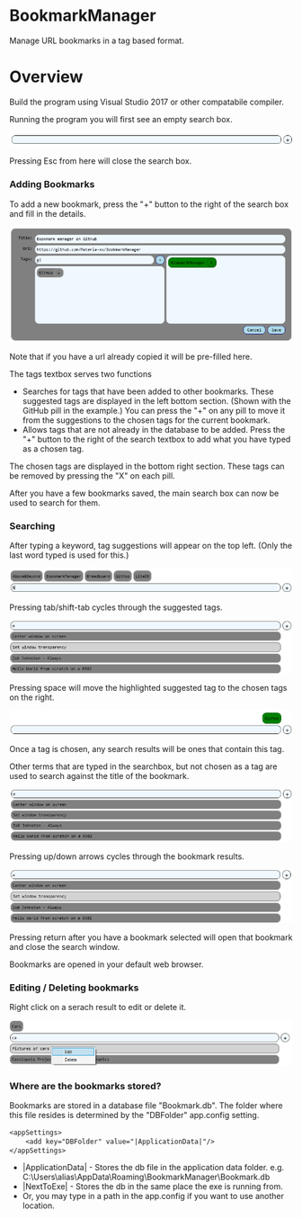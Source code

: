 # BookmarkManager
Manage URL bookmarks in a tag based format.

# Overview
Build the program using Visual Studio 2017 or other compatabile compiler.

Running the program you will first see an empty search box.

![](Docs/SearchEmpty.png)

Pressing Esc from here will close the search box.

### Adding Bookmarks

To add a new bookmark, press the "+" button to the right of the search box and fill in the details.

![](Docs/AddBookmark.png)

Note that if you have a url already copied it will be pre-filled here.

The tags textbox serves two functions
* Searches for tags that have been added to other bookmarks. These suggested tags are displayed in the left bottom section. (Shown with the GitHub pill in the example.) You can press the "+" on any pill to move it from the suggestions to the chosen tags for the current bookmark.
* Allows tags that are not already in the database to be added. Press the "+" button to the right of the search textbox to add what you have typed as a chosen tag.

The chosen tags are displayed in the bottom right section. These tags can be removed by pressing the "X" on each pill.

After you have a few bookmarks saved, the main search box can now be used to search for them.

### Searching

After typing a keyword, tag suggestions will appear on the top left. (Only the last word typed is used for this.)

![](Docs/SearchTagSuggestions.png)

Pressing tab/shift-tab cycles through the suggested tags.

![](Docs/SearchTagSuggestCycle.png)

Pressing space will move the highlighted suggested tag to the chosen tags on the right.

![](Docs/SearchTagChosen.png)

Once a tag is chosen, any search results will be ones that contain this tag.

Other terms that are typed in the searchbox, but not chosen as a tag are used to search against the title of the bookmark.

![](Docs/SearchTerm.png)

Pressing up/down arrows cycles through the bookmark results.

![](Docs/SearchTermCycle.png)

Pressing return after you have a bookmark selected will open that bookmark and close the search window.

Bookmarks are opened in your default web browser.

### Editing / Deleting bookmarks

Right click on a serach result to edit or delete it.

![](Docs/EditDeleteBookmark.png)

### Where are the bookmarks stored?

Bookmarks are stored in a database file "Bookmark.db".
The folder where this file resides is determined by the "DBFolder" app.config setting.

    <appSettings>
        <add key="DBFolder" value="|ApplicationData|"/>
    </appSettings>

* |ApplicationData| - Stores the db file in the application data folder. e.g. C:\Users\alias\AppData\Roaming\BookmarkManager\Bookmark.db
* |NextToExe| - Stores the db in the same place the exe is running from.
* Or, you may type in a path in the app.config if you want to use another location.
